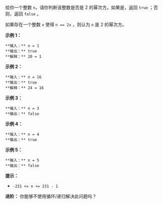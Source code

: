 给你一个整数 `n`，请你判断该整数是否是 2 的幂次方。如果是，返回 `true` ；否则，返回 `false` 。

如果存在一个整数 `x` 使得 `n == 2x` ，则认为 `n` 是 2 的幂次方。

**示例 1：**

    
    
    **输入：** n = 1
    **输出：** true
    **解释：** 20 = 1
    

**示例 2：**

    
    
    **输入：** n = 16
    **输出：** true
    **解释：** 24 = 16
    

**示例 3：**

    
    
    **输入：** n = 3
    **输出：** false
    

**示例 4：**

    
    
    **输入：** n = 4
    **输出：** true
    

**示例 5：**

    
    
    **输入：** n = 5
    **输出：** false
    

**提示：**

  * `-231 <= n <= 231 - 1`

**进阶：** 你能够不使用循环/递归解决此问题吗？

